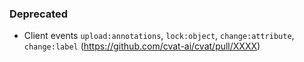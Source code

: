 ### Deprecated

- Client events `upload:annotations`, `lock:object`, `change:attribute`, `change:label`
 (<https://github.com/cvat-ai/cvat/pull/XXXX>)
